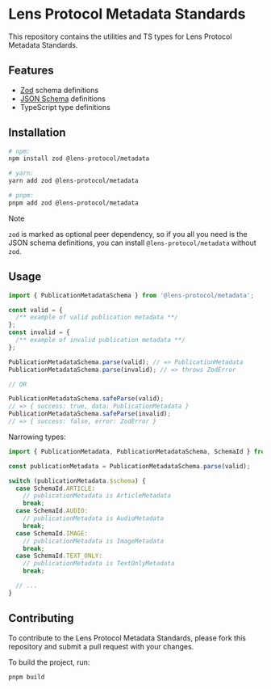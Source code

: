 # Lens Protocol Metadata Standards

This repository contains the utilities and TS types for Lens Protocol Metadata Standards.

## Features

- [Zod](https://zod.dev/) schema definitions
- [JSON Schema](https://json-schema.org/) definitions
- TypeScript type definitions

## Installation

```bash
# npm:
npm install zod @lens-protocol/metadata

# yarn:
yarn add zod @lens-protocol/metadata

# pnpm:
pnpm add zod @lens-protocol/metadata
```

> [!NOTE]  
> `zod` is marked as optional peer dependency, so if you all you need is the JSON schema definitions, you can install `@lens-protocol/metadata` without `zod`.

## Usage

```typescript
import { PublicationMetadataSchema } from '@lens-protocol/metadata';

const valid = {
  /** example of valid publication metadata **/
};
const invalid = {
  /** example of invalid publication metadata **/
};

PublicationMetadataSchema.parse(valid); // => PublicationMetadata
PublicationMetadataSchema.parse(invalid); // => throws ZodError

// OR

PublicationMetadataSchema.safeParse(valid);
// => { success: true, data: PublicationMetadata }
PublicationMetadataSchema.safeParse(invalid);
// => { success: false, error: ZodError }
```

Narrowing types:

```typescript
import { PublicationMetadata, PublicationMetadataSchema, SchemaId } from '@lens-protocol/metadata';

const publicationMetadata = PublicationMetadataSchema.parse(valid);

switch (publicationMetadata.$schema) {
  case SchemaId.ARTICLE:
    // publicationMetadata is ArticleMetadata
    break;
  case SchemaId.AUDIO:
    // publicationMetadata is AudioMetadata
    break;
  case SchemaId.IMAGE:
    // publicationMetadata is ImageMetadata
    break;
  case SchemaId.TEXT_ONLY:
    // publicationMetadata is TextOnlyMetadata
    break;

  // ...
}
```

## Contributing

To contribute to the Lens Protocol Metadata Standards, please fork this repository and submit a pull request with your changes.

To build the project, run:

```bash
pnpm build
```
